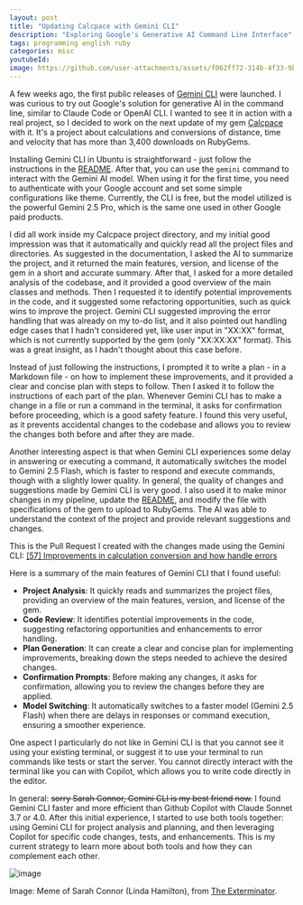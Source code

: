```yaml
---
layout: post
title: "Updating Calcpace with Gemini CLI"
description: "Exploring Google's Generative AI Command Line Interface"
tags: programming english ruby
categories: misc
youtubeId:
image: https://github.com/user-attachments/assets/f062ff72-314b-4f33-9b95-b3b4cfbb2bdf
---
```


A few weeks ago, the first public releases of [Gemini CLI](https://github.com/google-gemini/gemini-cli) were launched. I was curious to try out Google's solution for generative AI in the command line, similar to Claude Code or OpenAI CLI. I wanted to see it in action with a real project, so I decided to work on the next update of my gem [Calcpace](https://rubygems.org/gems/calcpace) with it. It's a project about calculations and conversions of distance, time and velocity that has more than 3,400 downloads on RubyGems.

Installing Gemini CLI in Ubuntu is straightforward - just follow the instructions in the [README](https://github.com/google-gemini/gemini-cli#quickstart). After that, you can use the `gemini` command to interact with the Gemini AI model. When using it for the first time, you need to authenticate with your Google account and set some simple configurations like theme. Currently, the CLI is free, but the model utilized is the powerful Gemini 2.5 Pro, which is the same one used in other Google paid products.

I did all work inside my Calcpace project directory, and my initial good impression was that it automatically and quickly read all the project files and directories. As suggested in the documentation, I asked the AI to summarize the project, and it returned the main features, version, and license of the gem in a short and accurate summary. After that, I asked for a more detailed analysis of the codebase, and it provided a good overview of the main classes and methods. Then I requested it to identify potential improvements in the code, and it suggested some refactoring opportunities, such as quick wins to improve the project. Gemini CLI suggested improving the error handling that was already on my to-do list, and it also pointed out handling edge cases that I hadn't considered yet, like user input in "XX:XX" format, which is not currently supported by the gem (only "XX:XX:XX" format). This was a great insight, as I hadn't thought about this case before.

Instead of just following the instructions, I prompted it to write a plan - in a Markdown file - on how to implement these improvements, and it provided a clear and concise plan with steps to follow. Then I asked it to follow the instructions of each part of the plan. Whenever Gemini CLI has to make a change in a file or run a command in the terminal, it asks for confirmation before proceeding, which is a good safety feature. I found this very useful, as it prevents accidental changes to the codebase and allows you to review the changes both before and after they are made.

Another interesting aspect is that when Gemini CLI experiences some delay in answering or executing a command, it automatically switches the model to Gemini 2.5 Flash, which is faster to respond and execute commands, though with a slightly lower quality. In general, the quality of changes and suggestions made by Gemini CLI is very good. I also used it to make minor changes in my pipeline, update the [README](https://github.com/0jonjo/calcpace), and modify the file with specifications of the gem to upload to RubyGems. The AI was able to understand the context of the project and provide relevant suggestions and changes.

This is the Pull Request I created with the changes made using the Gemini CLI: [[57] Improvements in calculation conversion and how handle errors](https://github.com/0jonjo/calcpace/pull/58/files)

Here is a summary of the main features of Gemini CLI that I found useful:

- **Project Analysis**: It quickly reads and summarizes the project files, providing an overview of the main features, version, and license of the gem.
- **Code Review**: It identifies potential improvements in the code, suggesting refactoring opportunities and enhancements to error handling.
- **Plan Generation**: It can create a clear and concise plan for implementing improvements, breaking down the steps needed to achieve the desired changes.
- **Confirmation Prompts**: Before making any changes, it asks for confirmation, allowing you to review the changes before they are applied.
- **Model Switching**: It automatically switches to a faster model (Gemini 2.5 Flash) when there are delays in responses or command execution, ensuring a smoother experience.

One aspect I particularly do not like in Gemini CLI is that you cannot see it using your existing terminal, or suggest it to use your terminal to run commands like tests or start the server. You cannot directly interact with the terminal like you can with Copilot, which allows you to write code directly in the editor.

In general: ~~sorry Sarah Connor, Gemini CLI is my best friend now.~~ I found Gemini CLI faster and more efficient than Github Copilot with Claude Sonnet 3.7 or 4.0. After this initial experience, I started to use both tools together: using Gemini CLI for project analysis and planning, and then leveraging Copilot for specific code changes, tests, and enhancements. This is my current strategy to learn more about both tools and how they can complement each other.

![image](https://github.com/user-attachments/assets/f062ff72-314b-4f33-9b95-b3b4cfbb2bdf)


Image: Meme of Sarah Connor (Linda Hamilton), from [The Exterminator](https://en.wikipedia.org/wiki/The_Terminator).
